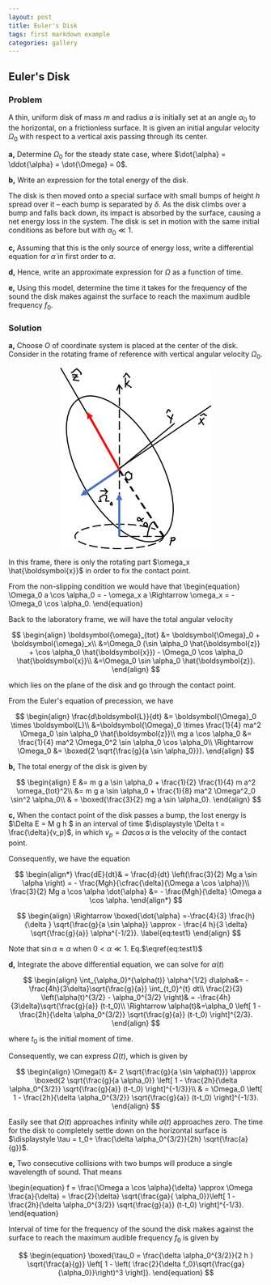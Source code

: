 ```yaml
---
layout: post
title: Euler's Disk
tags: first markdown example
categories: gallery
---
```


 <script type="text/x-mathjax-config">
    MathJax.Hub.Config({
      tex2jax: {
        skipTags: ['script', 'noscript', 'style', 'textarea', 'pre'],
        inlineMath: [['$','$']]
      }
    });
  </script>
  <script src="https://cdn.mathjax.org/mathjax/latest/MathJax.js?config=TeX-AMS-MML_HTMLorMML" type="text/javascript"></script>


## **Euler's Disk**


### **Problem**

A thin, uniform disk of mass $m$ and radius $a$ is initially set at an angle $\alpha_0$ to the horizontal, on a frictionless surface. It is given an initial angular velocity $\Omega_0$ with respect to a vertical axis passing through its center.


**a,** Determine $\Omega_0$ for the steady state case, where $\dot{\alpha} = \ddot{\alpha} = \dot{\Omega} = 0$.

**b,** Write an expression for the total energy of the disk.

The disk is then moved onto a special surface with small bumps of height $h$ spread over it – each bump is separated by $\delta$. As the disk climbs over a bump and falls back down, its impact is absorbed by the surface, causing a net energy loss in the system. The disk is set in motion with the same initial conditions as before
but with $\alpha_0 \ll 1$.

**c,** Assuming that this is the only source of energy loss, write a differential equation for $\dot{\alpha}$ in first order to $\alpha$.

**d,** Hence, write an approximate expression for $\Omega$ as a function of time.

**e,** Using this model, determine the time it takes for the frequency of the sound the disk makes against the surface to reach the maximum audible frequency $f_0$.

### **Solution**

**a,** Choose $O$ of coordinate system is placed at the center of the disk. Consider in the rotating frame of reference with vertical angular velocity $\Omega_0$.

<p align="center">
  <img width="300"  src="/images/gallery/eulerdisk/eulerdisk.png">
</p>

In this frame, there is only the rotating part $\omega_x \hat{\boldsymbol{x}}$ in order to fix the contact point. 

From the non-slipping condition we would have that
\begin{equation}
    \Omega_0 a \cos \alpha_0 = - \omega_x a \Rightarrow \omega_x = -\Omega_0 \cos \alpha_0. 
\end{equation}

Back to the laboratory frame, we will have the total angular velocity

$$
\begin{align}
        \boldsymbol{\omega}_{tot} &= \boldsymbol{\Omega}_0 + \boldsymbol{\omega}_x\\
        &=\Omega_0 (\sin \alpha_0 \hat{\boldsymbol{z}} + \cos \alpha_0 \hat{\boldsymbol{x}}) - \Omega_0 \cos \alpha_0 \hat{\boldsymbol{x}}\\
        &=\Omega_0 \sin \alpha_0 \hat{\boldsymbol{z}}.
\end{align}
$$
 
which lies on the plane of the disk and go through the contact point.

From the Euler's equation of precession, we have

$$
\begin{align}
    \frac{d\boldsymbol{L}}{dt}  &= \boldsymbol{\Omega}_0 \times \boldsymbol{L}\\
    &=\boldsymbol{\Omega}_0 \times \frac{1}{4} ma^2 \Omega_0 \sin \alpha_0 \hat{\boldsymbol{z}}\\
    mg a \cos \alpha_0 &= \frac{1}{4} ma^2 \Omega_0^2 \sin \alpha_0 \cos \alpha_0\\
\Rightarrow \Omega_0 &= \boxed{2 \sqrt{\frac{g}{a \sin \alpha_0}}}.
\end{align}
$$

**b,** The total energy of the disk is given by 

$$
\begin{align}
        E &= m g a \sin \alpha_0 + \frac{1}{2} \frac{1}{4} m a^2 \omega_{tot}^2\\
        &=  m g a \sin \alpha_0 + \frac{1}{8} ma^2 \Omega^2_0 \sin^2 \alpha_0\\
        & = \boxed{\frac{3}{2} mg a \sin \alpha_0}.
\end{align}
$$

**c,** When the contact point of the disk passes a bump, the lost energy is $\Delta E = M g h $ in an interval of time $\displaystyle \Delta t = \frac{\delta}{v_p}$, in which $v_p = \Omega a \cos \alpha$ is the velocity of the contact point.

Consequently, we have the equation

$$
\begin{align*}
     \frac{dE}{dt}& = \frac{d}{dt} \left(\frac{3}{2} Mg a \sin \alpha \right) = - \frac{Mgh}{\cfrac{\delta}{\Omega a \cos \alpha}}\\
    \frac{3}{2} Mg a \cos \alpha \dot{\alpha} &= - \frac{Mgh}{\delta} \Omega a \cos \alpha.
\end{align*}
$$

$$
\begin{align}
         \Rightarrow \boxed{\dot{\alpha} =-\frac{4}{3} \frac{h}{\delta } \sqrt{\frac{g}{a \sin \alpha}} \approx - \frac{4 h}{3 \delta} \sqrt{\frac{g}{a}} \alpha^{-1/2}}. \label{eq:test1}
\end{align}
$$

Note that $\sin \alpha \approx \alpha$ when $0<\alpha \ll 1$. Eq.$\eqref{eq:test1}$


**d,** Integrate the above differential equation, we can solve for $\alpha (t)$

$$
\begin{align}
       \int_{\alpha_0}^{\alpha(t)} \alpha^{1/2} d\alpha&= -\frac{4h}{3\delta}\sqrt{\frac{g}{a}} \int_{t_0}^{t} dt\\
       \frac{2}{3} \left(\alpha(t)^{3/2} - \alpha_0^{3/2} \right)& = -\frac{4h}{3\delta}\sqrt{\frac{g}{a}} (t-t_0)\\
       \Rightarrow \alpha(t)&=\alpha_0 \left[ 1 - \frac{2h}{\delta \alpha_0^{3/2}} \sqrt{\frac{g}{a}} (t-t_0) \right]^{2/3}.
\end{align}
$$

where $t_0$ is the initial moment of time.

Consequently, we can express $\Omega(t)$, which is given by

$$
\begin{align}
        \Omega(t) &= 2 \sqrt{\frac{g}{a \sin \alpha(t)}} \approx \boxed{2 \sqrt{\frac{g}{a \alpha_0}} \left[ 1 - \frac{2h}{\delta \alpha_0^{3/2}} \sqrt{\frac{g}{a}} (t-t_0) \right]^{-1/3}}\\
        & = \Omega_0 \left[ 1 - \frac{2h}{\delta \alpha_0^{3/2}} \sqrt{\frac{g}{a}} (t-t_0) \right]^{-1/3}.
\end{align}
$$

Easily see that $\Omega(t)$ approaches infinity while $\alpha(t)$ approaches zero. The time for the disk to completely settle down on the horizontal surface is $\displaystyle \tau = t_0+ \frac{\delta \alpha_0^{3/2}}{2h} \sqrt{\frac{a}{g}}$.


**e,** Two consecutive collisions with two bumps will produce a single wavelength of sound. That means

\begin{equation}
 f = \frac{\Omega a \cos \alpha}{\delta} \approx \Omega \frac{a}{\delta} =  \frac{2}{\delta} \sqrt{\frac{ga}{ \alpha_0}}\left[ 1 - \frac{2h}{\delta \alpha_0^{3/2}} \sqrt{\frac{g}{a}} (t-t_0) \right]^{-1/3}.
\end{equation}

Interval of time for the frequency of the sound the disk makes
against the surface to reach the maximum audible frequency $f_0$ is given by

$$
\begin{equation}
    \boxed{\tau_0 = \frac{\delta \alpha_0^{3/2}}{2 h } \sqrt{\frac{a}{g}} \left[ 1 - \left( \frac{2}{\delta f_0}\sqrt{\frac{ga}{\alpha_0}}\right)^3 \right]}.
\end{equation}
$$


